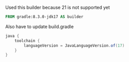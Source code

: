 Used this builder because 21 is not supported yet

```dockerfile
FROM gradle:8.3.0-jdk17 AS builder
```

Also have to update build.gradle

```groovy
java {
    toolchain {
        languageVersion = JavaLanguageVersion.of(17)
    }
}
```

